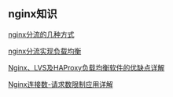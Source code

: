 

## nginx知识

[nginx分流的几种方式](./nginx的几种分流方案.md)

[nginx分流实现负载均衡]()

[Nginx、LVS及HAProxy负载均衡软件的优缺点详解](https://www.csdn.net/article/2014-07-24/2820837)


[Nginx连接数-请求数限制应用详解](./Nginx连接数-请求数限制应用详解.md)
